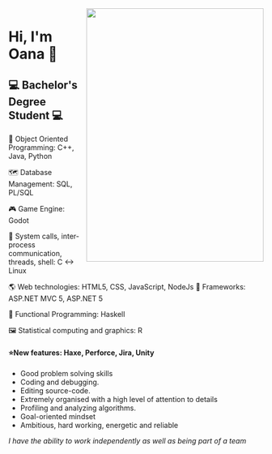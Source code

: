 <img src="https://images-na.ssl-images-amazon.com/images/I/41b6RV5KnzL._SX331_BO1,204,203,200_.jpg" width="350" height="500" align="right"/>

# Hi, I'm Oana :wave:

## :computer: Bachelor's Degree Student :computer:

:peacock: Object Oriented Programming: C++, Java, Python

:world_map: Database Management: SQL, PL/SQL

:video_game: Game Engine: Godot

:penguin: System calls, inter-process communication, threads, shell: C <-> Linux 

:earth_americas: Web technologies: HTML5, CSS, JavaScript, NodeJs
:blue_heart: Frameworks: ASP.NET MVC 5, ASP.NET 5

:crystal_ball: Functional Programming: Haskell

:framed_picture: Statistical computing and graphics: R

#### :star:New features: Haxe, Perforce, Jira, Unity

* Good problem solving skills
* Coding and debugging.
* Editing source-code.
* Extremely organised with a high level of attention to details
* Profiling and analyzing algorithms.
* Goal-oriented mindset
* Ambitious, hard working, energetic and reliable

*I have the ability to work independently as well as being part of a team*
